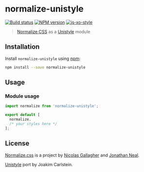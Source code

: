 # normalize-unistyle

[![Build status][travis-image]][travis-url] [![NPM version][npm-image]][npm-url] [![js-xo-style][codestyle-image]][codestyle-url]

> [Normalize CSS](https://github.com/necolas/normalize.css) as a [Unistyle](https://github.com/joakimbeng/unistyle) module

## Installation

Install `normalize-unistyle` using [npm](https://www.npmjs.com/):

```bash
npm install --save normalize-unistyle
```

## Usage

### Module usage

```javascript
import normalize from 'normalize-unistyle';

export default [
  normalize,
  /* your styles here */
];
```

## License

[Normalize.css](http://necolas.github.io/normalize.css/) is a project by [Nicolas Gallagher](https://github.com/necolas) and [Jonathan Neal](https://github.com/jonathantneal).

[Unistyle](https://github.com/joakimbeng/unistyle) port by Joakim Carlstein.

[npm-url]: https://npmjs.org/package/normalize-unistyle
[npm-image]: https://badge.fury.io/js/normalize-unistyle.svg
[travis-url]: https://travis-ci.org/joakimbeng/normalize-unistyle
[travis-image]: https://travis-ci.org/joakimbeng/normalize-unistyle.svg?branch=master
[codestyle-url]: https://github.com/sindresorhus/xo
[codestyle-image]: https://img.shields.io/badge/code%20style-xo-brightgreen.svg?style=flat
